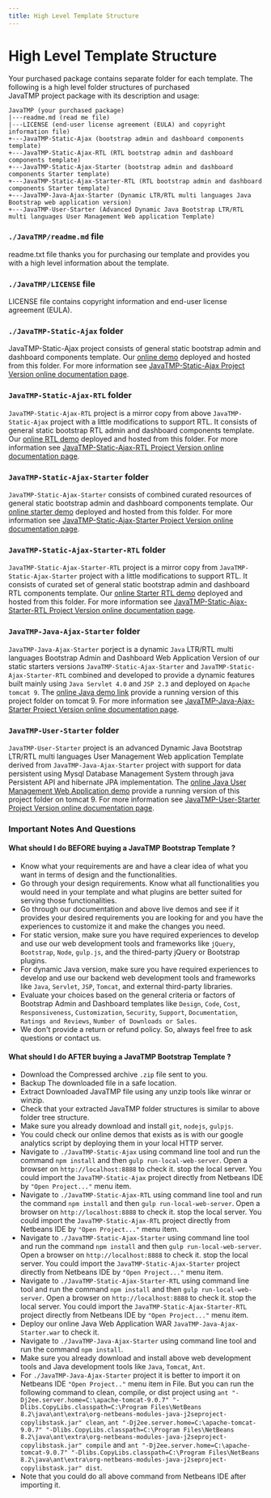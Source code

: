 ```yaml
---
title: High Level Template Structure
---
```

# High Level Template Structure

Your purchased package contains separate folder for each template. The following is a high level folder structures of purchased JavaTMP project package with its description and usage:

```
JavaTMP (your purchased package)
|---readme.md (read me file)
|---LICENSE (end-user license agreement (EULA) and copyright information file)
+---JavaTMP-Static-Ajax (bootstrap admin and dashboard components template)
+---JavaTMP-Static-Ajax-RTL (RTL bootstrap admin and dashboard components template)
+---JavaTMP-Static-Ajax-Starter (bootstrap admin and dashboard components Starter template)
+---JavaTMP-Static-Ajax-Starter-RTL (RTL bootstrap admin and dashboard components Starter template)
+---JavaTMP-Java-Ajax-Starter (Dynamic LTR/RTL multi languages Java Bootstrap web application version)
+---JavaTMP-User-Starter (Advanced Dynamic Java Bootstrap LTR/RTL multi languages User Management Web application Template)
```

### `./JavaTMP/readme.md` file
readme.txt file thanks you for purchasing our template and provides you with a high level information about the template.

### `./JavaTMP/LICENSE` file
LICENSE file contains copyright information and end-user license agreement (EULA).

### `./JavaTMP-Static-Ajax` folder
JavaTMP-Static-Ajax project consists of general static bootstrap admin and dashboard components template. Our [online demo](http://demo.javatmp.com/JavaTMP-Static-Ajax/ "Java Bootstrap Admin And Dashboard Components Template") deployed and hosted from this folder. For more information see ﻿[JavaTMP-Static-Ajax Project Version online documentation page](/pages/javatmp-static-ajax-project-version "﻿JavaTMP-Static-Ajax Project Version Documentation Page").

### `JavaTMP-Static-Ajax-RTL` folder
`JavaTMP-Static-Ajax-RTL` project is a mirror copy from above `JavaTMP-Static-Ajax` project with a little modifications to support RTL. It consists of general static bootstrap RTL admin and dashboard components template. Our [online RTL demo](http://demo.javatmp.com/JavaTMP-Static-Ajax-RTL/ "Java Bootstrap RTL Admin And Dashboard Components Template") deployed and hosted from this folder. For more information see ﻿[JavaTMP-Static-Ajax-RTL Project Version online documentation page](/pages/javatmp-static-ajax-rtl-project-version "﻿JavaTMP-Static-Ajax-RTL Project Version Documentation Page").

### `JavaTMP-Static-Ajax-Starter` folder
`JavaTMP-Static-Ajax-Starter` consists of combined curated resources of general static bootstrap admin and dashboard components template. Our [online starter demo](http://demo.javatmp.com/JavaTMP-Static-Ajax-Starter/ "Java Bootstrap Admin And Dashboard Starter Components Template") deployed and hosted from this folder. For more information see ﻿[JavaTMP-Static-Ajax-Starter Project Version online documentation page](/pages/javatmp-static-ajax-starter-project-version "﻿JavaTMP-Static-Ajax-Starter Project Version Documentation Page").

### `JavaTMP-Static-Ajax-Starter-RTL` folder
`JavaTMP-Static-Ajax-Starter-RTL` project is a mirror copy from `JavaTMP-Static-Ajax-Starter` project with a little modifications to support RTL. It consists of curated set of general static bootstrap admin and dashboard RTL components template. Our [online Starter RTL demo](http://demo.javatmp.com/JavaTMP-Static-Ajax-Starter-RTL/ "Java Bootstrap RTL Admin And Dashboard Components Template") deployed and hosted from this folder. For more information see ﻿[JavaTMP-Static-Ajax-Starter-RTL Project Version online documentation page](/pages/javatmp-static-ajax-starter-rtl-project-version "﻿JavaTMP-Static-Ajax-Starter-RTL Project Version Documentation Page").

### `JavaTMP-Java-Ajax-Starter` folder
`JavaTMP-Java-Ajax-Starter` porject is a dynamic `Java` LTR/RTL multi languages Bootstrap Admin and Dashboard Web Application Version of our static starters versions `JavaTMP-Static-Ajax-Starter` and `JavaTMP-Static-Ajax-Starter-RTL` combined and developed to provide a dynamic features built mainly using `Java Servlet 4.0` and `JSP 2.3` and deployed on `Apache tomcat 9`. The [online Java demo link](http://java.javatmp.com:8080/JavaTMP-Java-Ajax-Starter/ "Dynamic Java Bootstrap LTR/RTL multi languages Admin and dashboard components template") provide a running version of this project folder on tomcat 9. For more information see ﻿[JavaTMP-Java-Ajax-Starter Project Version online documentation page](/pages/javatmp-java-ajax-starter-project-version "﻿JavaTMP-Java-Ajax-Starter Project Version Documentation Page").

### `JavaTMP-User-Starter` folder
`JavaTMP-User-Starter` project is an advanced Dynamic Java Bootstrap LTR/RTL multi languages User Management Web application Template derived from `JavaTMP-Java-Ajax-Starter` project with support for data persistent using Mysql Database Management System through java Persistent API and hibernate JPA implementation. The [online Java User Management Web Application demo](http://java.javatmp.com:8080/JavaTMP-User-Starter/ "Dynamic Java Bootstrap LTR/RTL multi languages User Management Web application Template") provide a running version of this project folder on tomcat 9. For more information see ﻿[JavaTMP-User-Starter Project Version online documentation page](/pages/javatmp-user-starter-project-version "﻿JavaTMP-User-Starter Project Version Documentation Page").

### Important Notes And Questions
#### What should I do BEFORE buying a JavaTMP Bootstrap Template ?
*   Know what your requirements are and have a clear idea of what you want in terms of design and the functionalities.
*   Go through your design requirements. Know what all functionalities you would need in your template and what plugins are better suited for serving those functionalities.
*   Go through our documentation and above live demos and see if it provides your desired requirements you are looking for and you have the experiences to customize it and make the changes you need.
*   For static version, make sure you have required experiences to develop and use our web development tools and frameworks like `jQuery`, `Bootstrap`, `Node`, `gulp.js`, and the thired-party jQuery or Bootstrap plugins.
*   For dynamic Java version, make sure you have required experiences to develop and use our backend web development tools and frameworks like `Java`, `Servlet`, `JSP`, `Tomcat`, and external third-party libraries.
*   Evaluate your choices based on the general criteria or factors of Bootstrap Admin and Dashboard templates like `Design`, `Code`, `Cost`, `Responsiveness`, `Customization`, `Security`, `Support`, `Documentation`, `Ratings and Reviews`, `Number of Downloads or Sales`.
*   We don't provide a return or refund policy. So, always feel free to ask questions or contact us.
#### What should I do AFTER buying a JavaTMP Bootstrap Template ?
*   Download the Compressed archive `.zip` file sent to you.
*   Backup The downloaded file in a safe location.
*   Extract Downloaded JavaTMP file using any unzip tools like winrar or winzip.
*   Check that your extracted JavaTMP folder structures is similar to above folder tree structure.
*   Make sure you already download and install `git`, `nodejs`, `gulpjs`.
*   You could check our online demos that exists as is with our google analytics script by deploying them in your local HTTP server.
*   Navigate to `./JavaTMP-Static-Ajax` using command line tool and run the command `npm install` and then `gulp run-local-web-server`. Open a browser on `http://localhost:8888` to check it. stop the local server. You could import the `JavaTMP-Static-Ajax` project directly from Netbeans IDE by `"Open Project..."` menu item.
*   Navigate to `./JavaTMP-Static-Ajax-RTL` using command line tool and run the command `npm install` and then `gulp run-local-web-server`. Open a browser on `http://localhost:8888` to check it. stop the local server. You could import the `JavaTMP-Static-Ajax-RTL` project directly from Netbeans IDE by `"Open Project..."` menu item.
*   Navigate to `./JavaTMP-Static-Ajax-Starter` using command line tool and run the command `npm install` and then `gulp run-local-web-server`. Open a browser on `http://localhost:8888` to check it. stop the local server. You could import the `JavaTMP-Static-Ajax-Starter` project directly from Netbeans IDE by `"Open Project..."` menu item.
*   Navigate to `./JavaTMP-Static-Ajax-Starter-RTL` using command line tool and run the command `npm install` and then `gulp run-local-web-server`. Open a browser on `http://localhost:8888` to check it. stop the local server. You could import the `JavaTMP-Static-Ajax-Starter-RTL` project directly from Netbeans IDE by `"Open Project..."` menu item.
*   Deploy our online Java Web Application WAR `JavaTMP-Java-Ajax-Starter.war` to check it.
*   Navigate to `./JavaTMP-Java-Ajax-Starter` using command line tool and run the command `npm install`.
*   Make sure you already download and install above web development tools and Java development tools like `Java`, `Tomcat`, `Ant`.
*   For `./JavaTMP-Java-Ajax-Starter` project it is better to import it on Netbeans IDE `"Open Project.."` menu item in File. But you can run the following command to clean, compile, or dist project using `ant "-Dj2ee.server.home=C:\apache-tomcat-9.0.7" "-Dlibs.CopyLibs.classpath=C:\Program Files\NetBeans 8.2\java\ant\extra\org-netbeans-modules-java-j2seproject-copylibstask.jar" clean`,
    `ant "-Dj2ee.server.home=C:\apache-tomcat-9.0.7" "-Dlibs.CopyLibs.classpath=C:\Program Files\NetBeans 8.2\java\ant\extra\org-netbeans-modules-java-j2seproject-copylibstask.jar" compile` and
    `ant "-Dj2ee.server.home=C:\apache-tomcat-9.0.7" "-Dlibs.CopyLibs.classpath=C:\Program Files\NetBeans 8.2\java\ant\extra\org-netbeans-modules-java-j2seproject-copylibstask.jar" dist`.
*   Note that you could do all above command from Netbeans IDE after importing it.